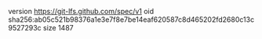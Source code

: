 version https://git-lfs.github.com/spec/v1
oid sha256:ab05c521b98376a1e3e7f8e7be14eaf620587c8d465202fd2680c13c9527293c
size 1487
